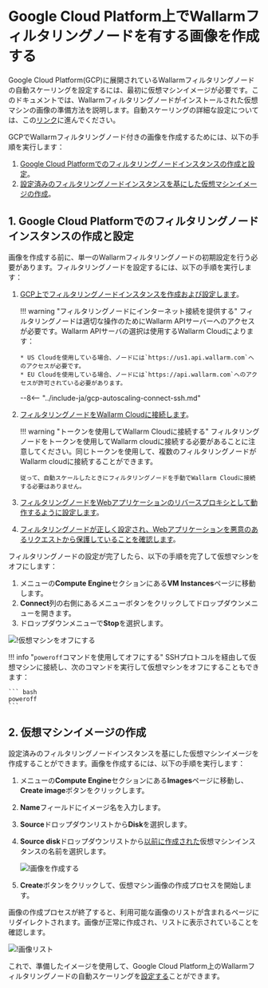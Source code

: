 [link-docs-gcp-autoscaling]:        autoscaling-overview.md
[link-docs-gcp-node-setup]:         ../../../installation/cloud-platforms/gcp/machine-image.md
[link-cloud-connect-guide]:         ../../../installation/cloud-platforms/gcp/machine-image.md#4-connect-the-filtering-node-to-the-wallarm-cloud
[link-docs-reverse-proxy-setup]:    ../../../installation/cloud-platforms/gcp/machine-image.md#5-enable-wallarm-to-analyze-the-traffic
[link-docs-check-operation]:        ../../installation-check-operation-en.md

[img-vm-instance-poweroff]:     ../../../images/installation-gcp/auto-scaling/common/create-image/vm-poweroff.png
[img-create-image]:             ../../../images/installation-gcp/auto-scaling/common/create-image/create-image.png
[img-check-image]:              ../../../images/installation-gcp/auto-scaling/common/create-image/image-list.png

[anchor-node]:  #1-creating-and-configuring-the-filtering-node-instance-on-the-google-cloud-platform
[anchor-gcp]:   #2-creating-a-virtual-machine-image

#   Google Cloud Platform上でWallarmフィルタリングノードを有する画像を作成する

Google Cloud Platform(GCP)に展開されているWallarmフィルタリングノードの自動スケーリングを設定するには、最初に仮想マシンイメージが必要です。このドキュメントでは、Wallarmフィルタリングノードがインストールされた仮想マシンの画像の準備方法を説明します。自動スケーリングの詳細な設定については、この[リンク][link-docs-gcp-autoscaling]に進んでください。

GCPでWallarmフィルタリングノード付きの画像を作成するためには、以下の手順を実行します：
1.  [Google Cloud Platformでのフィルタリングノードインスタンスの作成と設定][anchor-node]。
2.  [設定済みのフィルタリングノードインスタンスを基にした仮想マシンイメージの作成][anchor-gcp]。

##  1.  Google Cloud Platformでのフィルタリングノードインスタンスの作成と設定

画像を作成する前に、単一のWallarmフィルタリングノードの初期設定を行う必要があります。フィルタリングノードを設定するには、以下の手順を実行します：
1.  [GCP上でフィルタリングノードインスタンスを作成および設定します][link-docs-gcp-node-setup]。

    !!! warning "フィルタリングノードにインターネット接続を提供する"
        フィルタリングノードは適切な操作のためにWallarm APIサーバーへのアクセスが必要です。Wallarm APIサーバの選択は使用するWallarm Cloudによります：

        * US Cloudを使用している場合、ノードには`https://us1.api.wallarm.com`へのアクセスが必要です。
        * EU Cloudを使用している場合、ノードには`https://api.wallarm.com`へのアクセスが許可されている必要があります。
    
    --8<-- "../include-ja/gcp-autoscaling-connect-ssh.md"

2.  [フィルタリングノードをWallarm Cloudに接続します][link-cloud-connect-guide]。

    !!! warning "トークンを使用してWallarm Cloudに接続する"
        フィルタリングノードをトークンを使用してWallarm cloudに接続する必要があることに注意してください。同じトークンを使用して、複数のフィルタリングノードがWallarm cloudに接続することができます。

        従って、自動スケールしたときにフィルタリングノードを手動でWallarm Cloudに接続する必要はありません。

3.  [フィルタリングノードをWebアプリケーションのリバースプロキシとして動作するように設定します][link-docs-reverse-proxy-setup]。

4.  [フィルタリングノードが正しく設定され、Webアプリケーションを悪意のあるリクエストから保護していることを確認します][link-docs-check-operation]。

フィルタリングノードの設定が完了したら、以下の手順を完了して仮想マシンをオフにします：
1.  メニューの**Compute Engine**セクションにある**VM Instances**ページに移動します。
2.  **Connect**列の右側にあるメニューボタンをクリックしてドロップダウンメニューを開きます。
3.  ドロップダウンメニューで**Stop**を選択します。

![!仮想マシンをオフにする][img-vm-instance-poweroff]

!!! info "`poweroff`コマンドを使用してオフにする"
    SSHプロトコルを経由して仮想マシンに接続し、次のコマンドを実行して仮想マシンをオフにすることもできます：

    ``` bash
 	poweroff
 	```

##  2.  仮想マシンイメージの作成

設定済みのフィルタリングノードインスタンスを基にした仮想マシンイメージを作成することができます。画像を作成するには、以下の手順を実行します：
1.  メニューの**Compute Engine**セクションにある**Images**ページに移動し、**Create image**ボタンをクリックします。
2.  **Name**フィールドにイメージ名を入力します。
3.  **Source**ドロップダウンリストから**Disk**を選択します。
4.  **Source disk**ドロップダウンリストから[以前に作成された][anchor-node]仮想マシンインスタンスの名前を選択します。

    ![!画像を作成する][img-create-image]

5.  **Create**ボタンをクリックして、仮想マシン画像の作成プロセスを開始します。

画像の作成プロセスが終了すると、利用可能な画像のリストが含まれるページにリダイレクトされます。画像が正常に作成され、リストに表示されていることを確認します。

![!画像リスト][img-check-image]

これで、準備したイメージを使用して、Google Cloud Platform上のWallarmフィルタリングノードの自動スケーリングを[設定する][link-docs-gcp-autoscaling]ことができます。